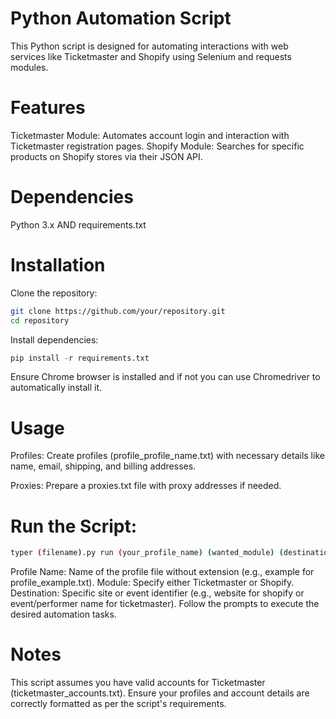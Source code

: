 # Python Automation Script

This Python script is designed for automating interactions with web services like Ticketmaster and Shopify using Selenium and requests modules.

# Features

Ticketmaster Module: Automates account login and interaction with Ticketmaster registration pages.
Shopify Module: Searches for specific products on Shopify stores via their JSON API.

# Dependencies

Python 3.x AND requirements.txt

# Installation

Clone the repository:

```bash
git clone https://github.com/your/repository.git
cd repository
```

Install dependencies:

```python
pip install -r requirements.txt
```

Ensure Chrome browser is installed and if not you can use Chromedriver to automatically install it.

# Usage

Profiles: Create profiles (profile_profile_name.txt) with necessary details like name, email, shipping, and billing addresses.

Proxies: Prepare a proxies.txt file with proxy addresses if needed.

# Run the Script:

```bash
typer (filename).py run (your_profile_name) (wanted_module) (destination)
```

Profile Name: Name of the profile file without extension (e.g., example for profile_example.txt).
Module: Specify either Ticketmaster or Shopify.
Destination: Specific site or event identifier (e.g., website for shopify or event/performer name for ticketmaster).
Follow the prompts to execute the desired automation tasks.

# Notes

This script assumes you have valid accounts for Ticketmaster (ticketmaster_accounts.txt).
Ensure your profiles and account details are correctly formatted as per the script's requirements.
